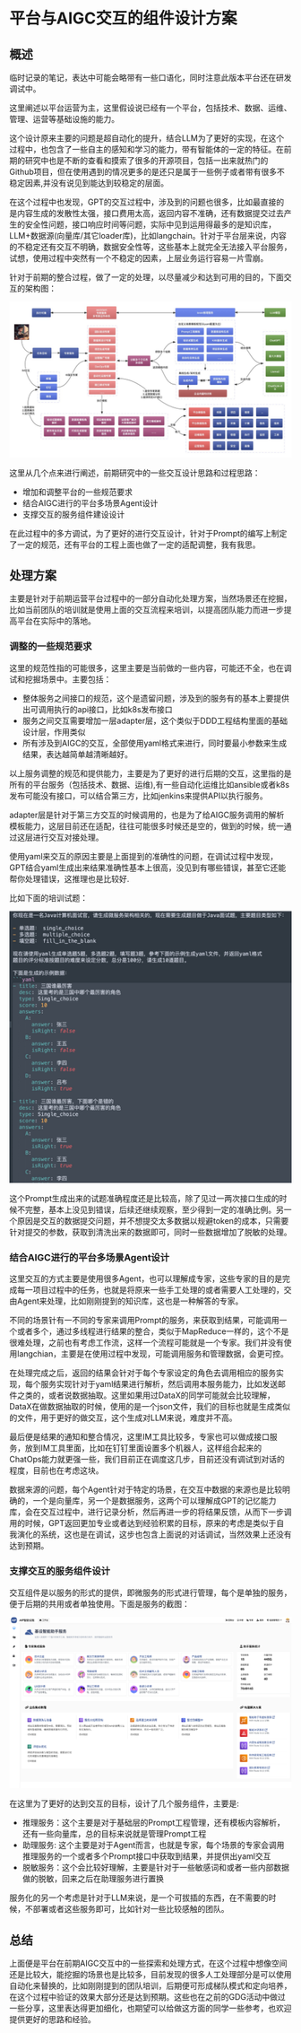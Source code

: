 # 平台与AIGC交互的组件设计方案

## 概述

临时记录的笔记，表达中可能会略带有一些口语化，同时注意此版本平台还在研发调试中。

这里阐述以平台运营为主，这里假设说已经有一个平台，包括技术、数据、运维、管理、运营等基础设施的能力。

这个设计原来主要的问题是超自动化的提升，结合LLM为了更好的实现，在这个过程中，也包含了一些自主的感知和学习的能力，带有智能体的一定的特征。在前期的研究中也是不断的查看和摸索了很多的开源项目，包括一出来就热门的Github项目，但在使用遇到的情况更多的是还只是属于一些例子或者带有很多不稳定因素,并没有说见到能达到较稳定的层面。

在这个过程中也发现，GPT的交互过程中，涉及到的问题也很多，比如最直接的是内容生成的发散性太强，接口费用太高，返回内容不准确，还有数据提交过去产生的安全性问题，接口响应时间等问题，实际中见到运用得最多的是知识库，LLM+数据源(向量库/其它loader库)，比如langchain。针对于平台层来说，内容的不稳定还有交互不明确，数据安全性等，这些基本上就完全无法接入平台服务，试想，使用过程中突然有一个不稳定的因素，上层业务运行容易一片雪崩。

针对于前期的整合过程，做了一定的处理，以尽量减少和达到可用的目的，下面交互的架构图：

<img src="/images/book_03.jpg" />

这里从几个点来进行阐述，前期研究中的一些交互设计思路和过程思路：

- 增加和调整平台的一些规范要求
- 结合AIGC进行的平台多场景Agent设计
- 支撑交互的服务组件建设设计

在此过程中的多方调试，为了更好的进行交互设计，针对于Prompt的编写上制定了一定的规范，还有平台的工程上面也做了一定的适配调整，我有我思。

## 处理方案

主要是针对于前期运营平台过程中的一部分自动化处理方案，当然场景还在挖掘，比如当前团队的培训就是使用上面的交互流程来培训，以提高团队能力而进一步提高平台在实际中的落地。

### 调整的一些规范要求

这里的规范性指的可能很多，这里主要是当前做的一些内容，可能还不全，也在调试和挖掘场景中。主要包括：

- 整体服务之间接口的规范，这个是遗留问题，涉及到的服务有的基本上要提供出可调用执行的api接口，比如k8s发布接口
- 服务之间交互需要增加一层adapter层，这个类似于DDD工程结构里面的基础设计层，作用类似
- 所有涉及到AIGC的交互，全部使用yaml格式来进行，同时要最小参数来生成结果，表达越简单越清晰越好。

以上服务调整的规范和提供能力，主要是为了更好的进行后期的交互，这里指的是所有的平台服务（包括技术、数据、运维),有一些自动化运维比如ansible或者k8s发布可能没有接口，可以结合第三方，比如jenkins来提供API以执行服务。

adapter层是针对于第三方交互的时候调用的，也是为了给AIGC服务调用的解析模板能力，这层目前还在适配，往往可能很多时候还是空的，做到的时候，统一通过这层进行交互对接处理。

使用yaml来交互的原因主要是上面提到的准确性的问题，在调试过程中发现，GPT结合yaml生成出来结果准确性基本上很高，没见到有哪些错误，甚至它还能帮你处理错误，这推理也是比较好.

比如下面的培训试题：

<img src="/images/book_04.jpg" />

这个Prompt生成出来的试题准确程度还是比较高，除了见过一两次接口生成的时候不完整，基本上没见到错误，后续还继续观察，至少得到一定的准确比例。另一个原因是交互的数据提交问题，并不想提交太多数据以规避token的成本，只需要针对提交的参数，获取到清洗出来的数据即可，同时一些数据增加了脱敏的处理。

### 结合AIGC进行的平台多场景Agent设计

这里交互的方式主要是使用很多Agent，也可以理解成专家，这些专家的目的是完成每一项目过程中的任务，也就是将原来一些手工处理的或者需要人工处理的，交由Agent来处理，比如刚刚提到的知识库，这也是一种解答的专家。

不同的场景针有一不同的专家来调用Prompt的服务，来获取到结果，可能调用一个或者多个，通过多线程进行结果的整合，类似于MapReduce一样的，这个不是很难处理，之前也有考虑工作流，这样一个流程可能就是一个专家。我们并没有使用langchian，主要是在使用过程中发现，可能调用服务和管理数据，会更可控。

在处理完成之后，返回的结果会针对于每个专家设定的角色去调用相应的服务实现，每个服务实现针对于yaml结果进行解析，然后调用本服务能力，比如发送邮件之类的，或者说数据抽取。这里如果用过DataX的同学可能就会比较理解，DataX在做数据抽取的时候，使用的是一个json文件，我们的目标也就是生成类似的文件，用于更好的做交互，这个生成对LLM来说，难度并不高。

最后便是结果的通知和整合情况，这里IM工具比较多，专家也可以做成接口服务，放到IM工具里面，比如在钉钉里面设置多个机器人，这样组合起来的ChatOps能力就更强一些，我们目前正在调度这几步，目前还没有调试到对话的程度，目前也在考虑这块。

数据来源的问题，每个Agent针对于特定的场景，在交互中数据的来源也是比较明确的，一个是向量库，另一个是数据服务，这两个可以理解成GPT的记忆能力库，会在交互过程中，进行记录分析，然后再进一步的将结果反馈，从而下一步调用的时候，GPT返回更加专业或者达到经验积累的目标，原来的考虑是类似于自我演化的系统，这也是在调试，这步也包含上面说的对话调试，当然效果上还没有达到预期。

### 支撑交互的服务组件设计

交互组件是以服务的形式的提供，即微服务的形式进行管理，每个是单独的服务，便于后期的共用或者单独使用。下面是服务的截图：

<img src="/images/book_05.jpg" />

在这里为了更好的达到交互的目标，设计了几个服务组件，主要是:

- 推理服务：这个主要是对于基础层的Prompt工程管理，还有模板内容解析，还有一些向量库，总的目标来说就是管理Prompt工程
- 助理服务: 这个主要是对于Agent而言，也就是专家，每个场景的专家会调用推理服务的一个或者多个Prompt接口中获取到结果，并提供出yaml交互
- 脱敏服务：这个会比较好理解，主要是针对于一些敏感词和或者一些内部数据做的脱敏，回来之后在助理服务进行置换


服务化的另一个考虑是针对于LLM来说，是一个可拔插的东西，在不需要的时候，不部署或者这些服务即可，比如针对一些比较感触的团队。

## 总结

上面便是平台在前期AIGC交互中的一些探索和处理方式，在这个过程中想像空间还是比较大，能挖掘的场景也是比较多，目前发现的很多人工处理部分是可以使用自动化来替换的，比如刚刚提到的团队培训，后期便可形成梯队模式和定向培养，在这个过程中验证的效果大部分还是达到预期。这些也在之前的GDG活动中做过一些分享，这里表达得更加细化，也期望可以给做这方面的同学一些参考，也欢迎提供更好的思路和经验。
